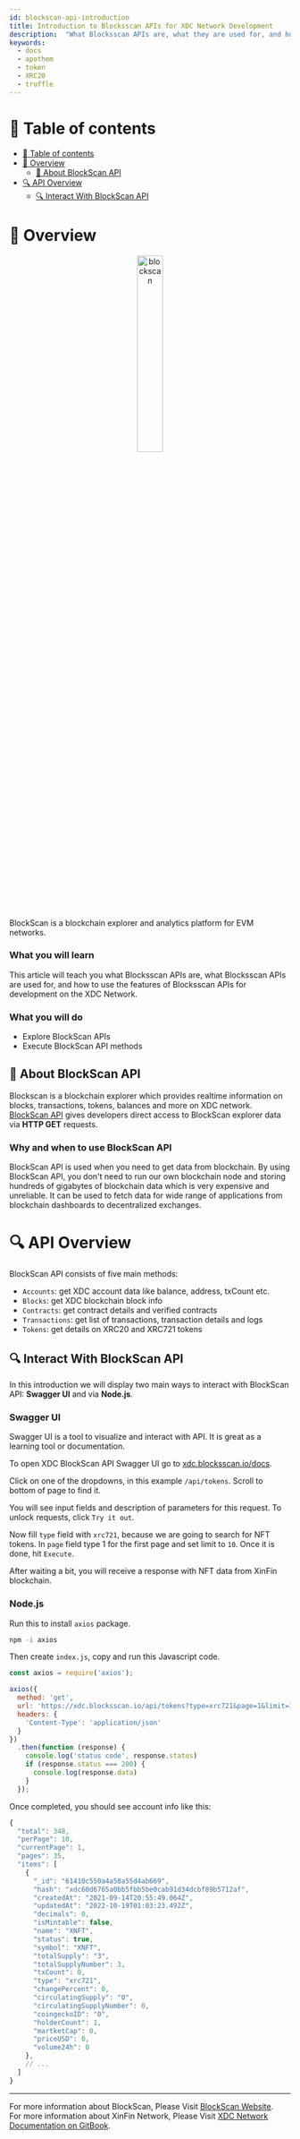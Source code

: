 ```yaml
---
id: blockscan-api-introduction
title: Introduction to Blocksscan APIs for XDC Network Development
description:  "What Blocksscan APIs are, what they are used for, and how to use them for development on the XDC Network."
keywords:
  - docs
  - apothem
  - token
  - XRC20
  - truffle
---
```


# 🧭 Table of contents

- [🧭 Table of contents](#-table-of-contents)
- [📰 Overview](#-overview)
  - [📰 About BlockScan API](#-about-blockscan-api)
- [🔍 API Overview](#-api-overview)
  - [🔍 Interact With BlockScan API](#-interact-with-blockscan-api)

# 📰 Overview

<p align="center">
  <img width=30% src="https://blocksscan.com/assets/images/blocksscan_logo.png" alt="blockscan"/>
</p>

BlockScan is a blockchain explorer and analytics platform for EVM networks.

### What you will learn
This article will teach you what Blocksscan APIs are, what Blocksscan APIs are used for, and how to use the features of Blocksscan APIs for development on the XDC Network.

### What you will do
- Explore BlockScan APIs
- Execute BlockScan API methods

## 📰 About BlockScan API

Blockscan is a blockchain explorer which provides realtime information on blocks, transactions, tokens, balances and more on XDC network. [BlockScan API](https://xdc.blocksscan.io/docs/) gives developers direct access to BlockScan explorer data via **HTTP GET** requests.

### Why and when to use BlockScan API

BlockScan API is used when you need to get data from blockchain. By using BlockScan API, you don't need to run our own blockchain node and storing hundreds of gigabytes of blockchain data which is very expensive and unreliable. It can be used to fetch data for wide range of applications from blockchain dashboards to decentralized exchanges.

# 🔍 API Overview

BlockScan API consists of five main methods:

- `Accounts`: get XDC account data like balance, address, txCount etc.
- `Blocks`: get XDC blockchain block info
- `Contracts`: get contract details and verified contracts
- `Transactions`: get list of transactions, transaction details and logs
- `Tokens`: get details on XRC20 and XRC721 tokens

## 🔍 Interact With BlockScan API

In this introduction we will display two main ways to interact with BlockScan API: **Swagger UI** and via **Node.js**.

### Swagger UI

Swagger UI is a tool to visualize and interact with API. It is great as a learning tool or documentation.

To open XDC BlockScan API Swagger UI go to [xdc.blocksscan.io/docs](https://xdc.blocksscan.io/docs).

Click on one of the dropdowns, in this example `/api/tokens`. Scroll to bottom of page to find it.

You will see input fields and description of parameters for this request. To unlock requests, click `Try it out`. 

Now fill `type` field with `xrc721`, because we are going to search for NFT tokens. In `page` field type 1 for the first page and set limit to `10`. Once it is done, hit `Execute`.

After waiting a bit, you will receive a response with NFT data from XinFin blockchain.

### Node.js

Run this to install `axios` package.

```sh
npm -i axios
```

Then create `index.js`, copy and run this Javascript code.

```javascript
const axios = require('axios');

axios({
  method: 'get',
  url: 'https://xdc.blocksscan.io/api/tokens?type=xrc721&page=1&limit=10',
  headers: {
    'Content-Type': 'application/json'
  }
})
  .then(function (response) {
    console.log('status code', response.status)
    if (response.status === 200) {
      console.log(response.data)
    }
  });
```

Once completed, you should see account info like this:

```javascript
{
  "total": 348,
  "perPage": 10,
  "currentPage": 1,
  "pages": 35,
  "items": [
    {
      "_id": "61410c550a4a58a55d4ab669",
      "hash": "xdc60d6765a0bb5fbb5be0cab91d34dcbf89b5712af",
      "createdAt": "2021-09-14T20:55:49.064Z",
      "updatedAt": "2022-10-19T01:03:23.492Z",
      "decimals": 0,
      "isMintable": false,
      "name": "XNFT",
      "status": true,
      "symbol": "XNFT",
      "totalSupply": "3",
      "totalSupplyNumber": 3,
      "txCount": 0,
      "type": "xrc721",
      "changePercent": 0,
      "circulatingSupply": "0",
      "circulatingSupplyNumber": 0,
      "coingeckoID": "0",
      "holderCount": 1,
      "martketCap": 0,
      "priceUSD": 0,
      "volume24h": 0
    },
    // ...
  ]
}
```

---

For more information about BlockScan, Please Visit [BlockScan Website](https://blocksscan.io/).<br>
For more information about XinFin Network, Please Visit [XDC Network Documentation on GitBook](https://docs.xdc.org/).<br>